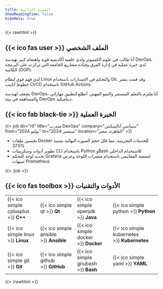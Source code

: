 ```yaml
---
title: السيرة الذاتية
ShowReadingTime: false
hideMeta: true
---
```


{{< rawhtml >}}

<h2><span class="fa-centered">{{< ico fas user >}}</span>&nbsp;الملف الشخصي</h2>
<div>
    <p>
        أنا طالب في علوم الكمبيوتر ولدي خلفية أكاديمية قوية واهتمام كبير بهندسة DevOps.
        لدي خبرة عملية في إدارة الفرق وقيادة مشاريع الجامعة التي تركزت على البرمجة الكائنية (OOP).
    </p>
    <p>
        لدي فهم قوي لنظام Linux والتحكم في الإصدارات باستخدام Git،
        وقد قمت بنشر خطوط أنابيب CI/CD باستخدام GitHub Actions.
    </p>
    <p>
        بشغف لهندسة DevOps،
        أنا ملتزم بالتعلم المستمر والنمو المهني.
        أتطلع لتطبيق مهاراتي والمساهمة في بيئة DevOps ديناميكية.
    </p>
</div>
<h2><span class="fa-centered">{{< ico fab black-tie >}}</span>&nbsp;الخبرة العملية</h2>
{{< job dir="rtl" title="متدرب DevOps" company="سينابس أناليتيكس" from="يوليو 2024" to="سبتمبر 2024" location="القاهرة، مصر" >}}
<ul>
  <li>تحسين ملفات Docker للخدمات التجريبية، مما قلل حجم الصورة النهائية بنسبة 37.5%</li>
  <li>تطوير أدوات وسكريبتات CLI باستخدام Python وBash للاستخدام الداخلي</li>
  <li>تجديد لوحة التحكم Grafana لتصفية المقاييس باستخدام متغيرات اللوحة وعرض تنبيهات Prometheus</li>
</ul>
{{< /job >}}
<h2><span class="fa-centered">{{< ico fas toolbox >}}</span>&nbsp;الأدوات والتقنيات</h2>
<table dir="ltr">
  <tr>
    <td><span class="fa-centered">{{< ico simple cplusplus >}}</span>&nbsp;<strong>C++</strong></td>
    <td><span class="fa-centered">{{< ico simple qt >}}</span>&nbsp;<strong>Qt</strong></td>
    <td><span class="fa-centered">{{< ico simple openjdk >}}</span>&nbsp;<strong>Java</strong></td>
    <td><span class="fa-centered">{{< ico simple python >}}</span>&nbsp;<strong>Python</strong></td>
  </tr>
  <tr>
    <td><span class="fa-centered">{{< ico simple linux >}}</span>&nbsp;<strong>Linux</strong></td>
    <td><span class="fa-centered">{{< ico simple ansible >}}</span>&nbsp;<strong>Ansible</strong></td>
    <td><span class="fa-centered">{{< ico simple docker >}}</span>&nbsp;<strong>Docker</strong></td>
    <td><span class="fa-centered">{{< ico simple kubernetes >}}</span>&nbsp;<strong>Kubernetes</strong></td>
  </tr>
  <tr>
    <td><span class="fa-centered">{{< ico simple git >}}</span>&nbsp;<strong>Git</strong></td>
    <td><span class="fa-centered">{{< ico simple github >}}</span>&nbsp;<strong>GitHub</strong></td>
    <td><span class="fa-centered">{{< ico simple gnubash >}}</span>&nbsp;<strong>Bash</strong></td>
    <td><span class="fa-centered">{{< ico simple yaml >}}</span>&nbsp;<strong>YAML</strong></td>
  </tr>
</table>
</body>
{{< /rawhtml >}}
